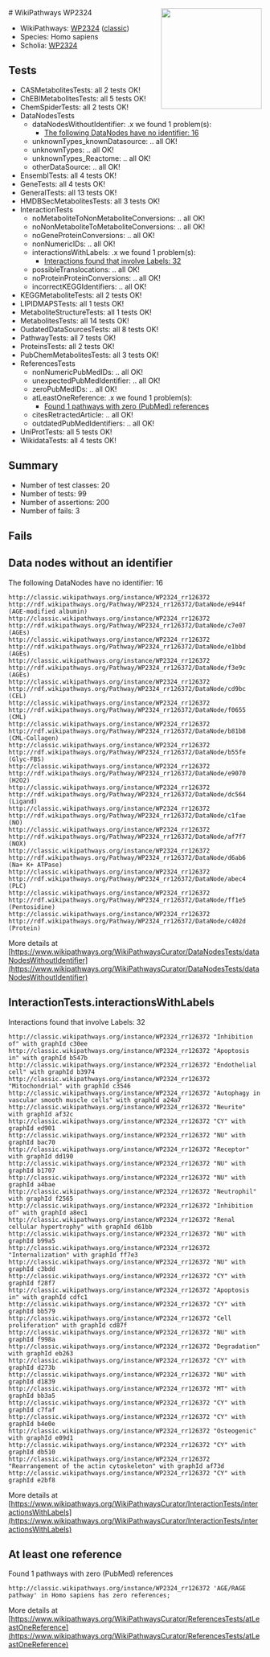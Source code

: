 <img style="float: right; width: 200px" src="https://upload.wikimedia.org/wikipedia/commons/thumb/8/83/Wplogo_with_text_500.png/640px-Wplogo_with_text_500.png" />
# WikiPathways WP2324

* WikiPathways: [WP2324](https://wikipathways.org/pathways/WP2324) ([classic](https://classic.wikipathways.org/instance/WP2324))
* Species: Homo sapiens
* Scholia: [WP2324](https://scholia.toolforge.org/wikipathways/WP2324)
## Tests
* CASMetabolitesTests: all 2 tests OK!
* ChEBIMetabolitesTests: all 5 tests OK!
* ChemSpiderTests: all 2 tests OK!
* DataNodesTests
    * dataNodesWithoutIdentifier: .x we found 1 problem(s):
        * [The following DataNodes have no identifier: 16](#8792c496)
    * unknownTypes_knownDatasource: .. all OK!
    * unknownTypes: .. all OK!
    * unknownTypes_Reactome: .. all OK!
    * otherDataSource: .. all OK!
* EnsemblTests: all 4 tests OK!
* GeneTests: all 4 tests OK!
* GeneralTests: all 13 tests OK!
* HMDBSecMetabolitesTests: all 3 tests OK!
* InteractionTests
    * noMetaboliteToNonMetaboliteConversions: .. all OK!
    * noNonMetaboliteToMetaboliteConversions: .. all OK!
    * noGeneProteinConversions: .. all OK!
    * nonNumericIDs: .. all OK!
    * interactionsWithLabels: .x we found 1 problem(s):
        * [Interactions found that involve Labels: 32](#fe97a8f8)
    * possibleTranslocations: .. all OK!
    * noProteinProteinConversions: .. all OK!
    * incorrectKEGGIdentifiers: .. all OK!
* KEGGMetaboliteTests: all 2 tests OK!
* LIPIDMAPSTests: all 1 tests OK!
* MetaboliteStructureTests: all 1 tests OK!
* MetabolitesTests: all 14 tests OK!
* OudatedDataSourcesTests: all 8 tests OK!
* PathwayTests: all 7 tests OK!
* ProteinsTests: all 2 tests OK!
* PubChemMetabolitesTests: all 3 tests OK!
* ReferencesTests
    * nonNumericPubMedIDs: .. all OK!
    * unexpectedPubMedIdentifier: .. all OK!
    * zeroPubMedIDs: .. all OK!
    * atLeastOneReference: .x we found 1 problem(s):
        * [Found 1 pathways with zero (PubMed) references](#d0a459f0)
    * citesRetractedArticle: .. all OK!
    * outdatedPubMedIdentifiers: .. all OK!
* UniProtTests: all 5 tests OK!
* WikidataTests: all 4 tests OK!


## Summary

* Number of test classes: 20
* Number of tests: 99
* Number of assertions: 200
* Number of fails: 3

## Fails

<a name="8792c496" />

## Data nodes without an identifier

The following DataNodes have no identifier: 16
```
http://classic.wikipathways.org/instance/WP2324_rr126372 http://rdf.wikipathways.org/Pathway/WP2324_rr126372/DataNode/e944f (AGE-modified albumin)
http://classic.wikipathways.org/instance/WP2324_rr126372 http://rdf.wikipathways.org/Pathway/WP2324_rr126372/DataNode/c7e07 (AGEs)
http://classic.wikipathways.org/instance/WP2324_rr126372 http://rdf.wikipathways.org/Pathway/WP2324_rr126372/DataNode/e1bbd (AGEs)
http://classic.wikipathways.org/instance/WP2324_rr126372 http://rdf.wikipathways.org/Pathway/WP2324_rr126372/DataNode/f3e9c (AGEs)
http://classic.wikipathways.org/instance/WP2324_rr126372 http://rdf.wikipathways.org/Pathway/WP2324_rr126372/DataNode/cd9bc (CEL)
http://classic.wikipathways.org/instance/WP2324_rr126372 http://rdf.wikipathways.org/Pathway/WP2324_rr126372/DataNode/f0655 (CML)
http://classic.wikipathways.org/instance/WP2324_rr126372 http://rdf.wikipathways.org/Pathway/WP2324_rr126372/DataNode/b81b8 (CML-Collagen)
http://classic.wikipathways.org/instance/WP2324_rr126372 http://rdf.wikipathways.org/Pathway/WP2324_rr126372/DataNode/b55fe (Glyc-FBS)
http://classic.wikipathways.org/instance/WP2324_rr126372 http://rdf.wikipathways.org/Pathway/WP2324_rr126372/DataNode/e9070 (H2O2)
http://classic.wikipathways.org/instance/WP2324_rr126372 http://rdf.wikipathways.org/Pathway/WP2324_rr126372/DataNode/dc564 (Ligand)
http://classic.wikipathways.org/instance/WP2324_rr126372 http://rdf.wikipathways.org/Pathway/WP2324_rr126372/DataNode/c1fae (NO)
http://classic.wikipathways.org/instance/WP2324_rr126372 http://rdf.wikipathways.org/Pathway/WP2324_rr126372/DataNode/af7f7 (NOX)
http://classic.wikipathways.org/instance/WP2324_rr126372 http://rdf.wikipathways.org/Pathway/WP2324_rr126372/DataNode/d6ab6 (Na+ K+ ATPase)
http://classic.wikipathways.org/instance/WP2324_rr126372 http://rdf.wikipathways.org/Pathway/WP2324_rr126372/DataNode/abec4 (PLC)
http://classic.wikipathways.org/instance/WP2324_rr126372 http://rdf.wikipathways.org/Pathway/WP2324_rr126372/DataNode/ff1e5 (Pentosidine)
http://classic.wikipathways.org/instance/WP2324_rr126372 http://rdf.wikipathways.org/Pathway/WP2324_rr126372/DataNode/c402d (Protein)
```

More details at [https://www.wikipathways.org/WikiPathwaysCurator/DataNodesTests/dataNodesWithoutIdentifier](https://www.wikipathways.org/WikiPathwaysCurator/DataNodesTests/dataNodesWithoutIdentifier)

<a name="fe97a8f8" />

## InteractionTests.interactionsWithLabels

Interactions found that involve Labels: 32
```
http://classic.wikipathways.org/instance/WP2324_rr126372 "Inhibition of" with graphId c30ee
http://classic.wikipathways.org/instance/WP2324_rr126372 "Apoptosis in" with graphId b547b
http://classic.wikipathways.org/instance/WP2324_rr126372 "Endothelial cell" with graphId b3974
http://classic.wikipathways.org/instance/WP2324_rr126372 "Mitochondrial" with graphId c3546
http://classic.wikipathways.org/instance/WP2324_rr126372 "Autophagy in vascular smooth muscle cells" with graphId a24a7
http://classic.wikipathways.org/instance/WP2324_rr126372 "Neurite" with graphId af32c
http://classic.wikipathways.org/instance/WP2324_rr126372 "CY" with graphId ed901
http://classic.wikipathways.org/instance/WP2324_rr126372 "NU" with graphId bac70
http://classic.wikipathways.org/instance/WP2324_rr126372 "Receptor" with graphId dd190
http://classic.wikipathways.org/instance/WP2324_rr126372 "NU" with graphId b1707
http://classic.wikipathways.org/instance/WP2324_rr126372 "NU" with graphId a4bae
http://classic.wikipathways.org/instance/WP2324_rr126372 "Neutrophil" with graphId f2565
http://classic.wikipathways.org/instance/WP2324_rr126372 "Inhibition of" with graphId a8ec1
http://classic.wikipathways.org/instance/WP2324_rr126372 "Renal cellular hypertrophy" with graphId d61bb
http://classic.wikipathways.org/instance/WP2324_rr126372 "NU" with graphId b99a5
http://classic.wikipathways.org/instance/WP2324_rr126372 "Internalization" with graphId ff7e3
http://classic.wikipathways.org/instance/WP2324_rr126372 "NU" with graphId c3bdd
http://classic.wikipathways.org/instance/WP2324_rr126372 "CY" with graphId f28f7
http://classic.wikipathways.org/instance/WP2324_rr126372 "Apoptosis in" with graphId cdfc1
http://classic.wikipathways.org/instance/WP2324_rr126372 "CY" with graphId bb579
http://classic.wikipathways.org/instance/WP2324_rr126372 "Cell proliferation" with graphId cd87f
http://classic.wikipathways.org/instance/WP2324_rr126372 "NU" with graphId f998a
http://classic.wikipathways.org/instance/WP2324_rr126372 "Degradation" with graphId eb263
http://classic.wikipathways.org/instance/WP2324_rr126372 "CY" with graphId d273b
http://classic.wikipathways.org/instance/WP2324_rr126372 "NU" with graphId d1839
http://classic.wikipathways.org/instance/WP2324_rr126372 "MT" with graphId bb3a5
http://classic.wikipathways.org/instance/WP2324_rr126372 "CY" with graphId c7faf
http://classic.wikipathways.org/instance/WP2324_rr126372 "CY" with graphId b4e0e
http://classic.wikipathways.org/instance/WP2324_rr126372 "Osteogenic" with graphId e09d1
http://classic.wikipathways.org/instance/WP2324_rr126372 "CY" with graphId db510
http://classic.wikipathways.org/instance/WP2324_rr126372 "Rearrangement of the actin cytoskeleton" with graphId af73d
http://classic.wikipathways.org/instance/WP2324_rr126372 "CY" with graphId e2bf8
```

More details at [https://www.wikipathways.org/WikiPathwaysCurator/InteractionTests/interactionsWithLabels](https://www.wikipathways.org/WikiPathwaysCurator/InteractionTests/interactionsWithLabels)

<a name="d0a459f0" />

## At least one reference

Found 1 pathways with zero (PubMed) references
```
http://classic.wikipathways.org/instance/WP2324_rr126372 'AGE/RAGE pathway' in Homo sapiens has zero references; 
```

More details at [https://www.wikipathways.org/WikiPathwaysCurator/ReferencesTests/atLeastOneReference](https://www.wikipathways.org/WikiPathwaysCurator/ReferencesTests/atLeastOneReference)

